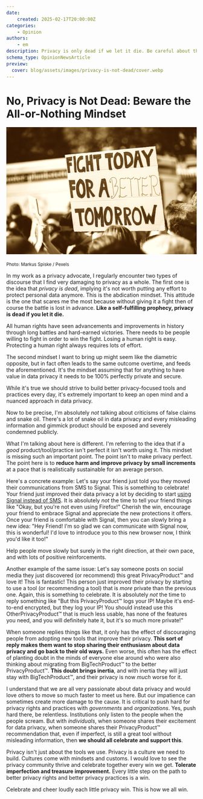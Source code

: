 ```yaml
---
date:
    created: 2025-02-17T20:00:00Z
categories:
    - Opinion
authors:
    - em
description: Privacy is only dead if we let it die. Be careful about the all-or-nothing mindset in data privacy, it can do more damage than good to the cause. While striving for improvements, do not forget to cheer and celebrate each small win.
schema_type: OpinionNewsArticle
preview:
  cover: blog/assets/images/privacy-is-not-dead/cover.webp
---
```

# No, Privacy is Not Dead: Beware the All-or-Nothing Mindset

![Photo of a protest with someone holding a sign saying Fight Today For a Better Tomorrow.](../assets/images/privacy-is-not-dead/cover.webp)

<small aria-hidden="true">Photo: Markus Spiske / Pexels</small>

In my work as a privacy advocate, I regularly encounter two types of discourse that I find very damaging to privacy as a whole. The first one is the idea that *privacy is dead*, implying it's not worth putting any effort to protect personal data anymore. This is the abdication mindset. This attitude is the one that scares me the most because without giving it a fight then of course the battle is lost in advance. **Like a self-fulfilling prophecy, privacy is dead if you let it die.**<!-- more -->

All human rights have seen advancements and improvements in history through long battles and hard-earned victories. There needs to be people willing to fight in order to win the fight. Losing a human right is easy. Protecting a human right always requires lots of effort.

The second mindset I want to bring up might seem like the diametric opposite, but in fact often leads to the same outcome overtime, and feeds the aforementioned. It's the mindset assuming that for anything to have value in data privacy it needs to be 100% perfectly private and secure.

While it's true we should strive to build better privacy-focused tools and practices every day, it's extremely important to keep an open mind and a nuanced approach in data privacy.

Now to be precise, I'm absolutely *not* talking about criticisms of false claims and snake oil. There's a lot of snake oil in data privacy and every misleading information and gimmick product should be exposed and severely condemned publicly.

What I'm talking about here is different. I'm referring to the idea that if a *good* product/tool/practice isn't perfect it isn't worth using it. This mindset is missing such an important point. The point isn't to make privacy perfect. The point here is to **reduce harm and improve privacy by small increments** at a pace that is realistically sustainable for an average person.

Here's a concrete example: Let's say your friend just told you they moved their communications from SMS to Signal. This is something to celebrate! Your friend just improved their data privacy a lot by deciding to start [using Signal instead of SMS](https://www.privacyguides.org/videos/2025/01/24/its-time-to-stop-using-sms-heres-why/). It is absolutely *not* the time to tell your friend things like "Okay, but you're not even using Firefox!" Cherish the win, encourage your friend to embrace Signal and appreciate the new protections it offers. Once your friend is comfortable with Signal, then you can slowly bring a new idea: "Hey Friend! I'm so glad we can communicate with Signal now, this is wonderful! I'd love to introduce you to this new browser now, I think you'd like it too!"

Help people move slowly but surely in the right direction, at their own pace, and with lots of positive reinforcements.

Another example of the same issue: Let's say someone posts on social media they just discovered (or recommend) this great PrivacyProduct™️ and love it! This is fantastic! This person just improved their privacy by starting to use a tool (or recommending a tool) that is *more* private than the previous one. Again, this is something to celebrate. It is absolutely *not* the time to reply something like "But this PrivacyProduct™️ logs your IP! Maybe it's end-to-end encrypted, but they log your IP! You should instead use this OtherPrivacyProduct™️ that is much less usable, has none of the features you need, and you will definitely hate it, but it's so much more private!"

When someone replies things like that, it only has the effect of discouraging people from adopting new tools that improve their privacy. **This sort of reply makes them want to stop sharing their enthusiasm about data privacy and go back to their old ways.** Even worse, this often has the effect of planting doubt in the minds of everyone else around who were also thinking about migrating from BigTechProduct™️ to the better PrivacyProduct™️. **This doubt brings inertia**, and with inertia they will just stay with BigTechProduct™️, and their privacy is now *much* worse for it.

I understand that we are all very passionate about data privacy and would love others to move so much faster to meet us here. But our impatience can sometimes create more damage to the cause. It is critical to push hard for privacy rights and practices with *governments* and *organizations*. Yes, push hard there, be relentless. Institutions only listen to the people when the people scream. But with *individuals*, when someone shares their excitement for data privacy, when someone shares their PrivacyProduct™️ recommendation that, even if imperfect, is still a great tool without misleading information, then **we should all celebrate and support this**.

Privacy isn't just about the tools we use. Privacy is a culture we need to build. Cultures come with mindsets and customs. I would love to see the privacy community thrive and celebrate together every win we get. **Tolerate imperfection and treasure improvement.** Every little step on the path to better privacy rights and better privacy practices is a win.

Celebrate and cheer loudly each little privacy win. This is how we all win.
